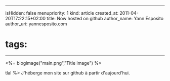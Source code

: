 -----
isHidden:       false
menupriority:   1
kind:           article
created_at:     2011-04-20T17:22:15+02:00
title: Now hosted on github
author_name: Yann Esposito
author_uri: yannesposito.com
# tags:
-----
<%= blogimage("main.png","Title image") %>


tlal %> J'héberge mon site sur github à partir d'aujourd'hui.
